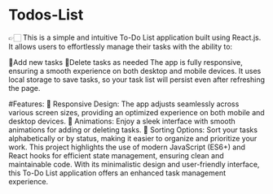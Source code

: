 # Todos-List

👉🏻 This is a simple and intuitive To-Do List application built using React.js. It allows users to effortlessly manage their tasks with the ability to:

🔴Add new tasks
🔴Delete tasks as needed
The app is fully responsive, ensuring a smooth experience on both desktop and mobile devices. It uses local storage to save tasks, so your task list will persist even after refreshing the page.

#Features:
🔴 Responsive Design: The app adjusts seamlessly across various screen sizes, providing an optimized experience on both mobile and desktop devices.
🔴 Animations: Enjoy a sleek interface with smooth animations for adding or deleting tasks.
🔴 Sorting Options: Sort your tasks alphabetically or by status, making it easier to organize and prioritize your work.
This project highlights the use of modern JavaScript (ES6+) and React hooks for efficient state management, ensuring clean and maintainable code. With its minimalistic design and user-friendly interface, this To-Do List application offers an enhanced task management experience.

